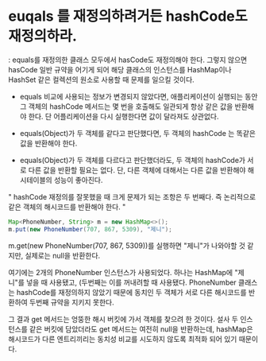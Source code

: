 # euqals 를 재정의하려거든 hashCode도 재정의하라.

: equals를 재정의한 클래스 모두에서 hasCode도 재정의해야 한다. 그렇지 않으면 hasCode 일반 규약을 어기게 되어 해당 클래스의 인스턴스를 HashMap이나 HashSet 같은 컬렉션의 원소로 사용할 때 문제를 일으킬 것이다.
 
- equals 비교에 사용되는 정보가 변경되지 않았다면, 애플리케이션이 실행되는 동안 그 객체의 hashCode 메서드는 몇 번을 호출해도 일관되게 항상 같은 값을 반환해야 한다. 단 어플리케이션을 다시 실행한다면 값이 달라져도 상관없다.

- equals(Object)가 두 객체를 같다고 판단했다면, 두 객체의 hashCode 는 똑같은 값을 반환해야 한다.

- equals(Object)가 두 객체를 다르다고 판단했더라도, 두 객체의 hashCode가 서로 다른 값을 반환할 필요는 없다. 단, 다른 객체에 대해서는 다른 값을 반환해야 해시테이블의 성능이 좋아진다.


" hashCode 재정의를 잘못했을 때 크게 문제가 되는 조항은 두 번째다. 즉 논리적으로 같은 객체의 해시코드를 반환해야 한다. "

```java
Map<PhoneNumber, String> m = new HashMap<>();
m.put(new PhoneNumber(707, 867, 5309), "제니");

```

m.get(new PhoneNumber(707, 867, 5309))를 실행하면 "제니"가 나와야할 것 같지만, 실제로는 null을 반환한다. 

여기에는 2개의 PhoneNumber 인스턴스가 사용되었다. 하나는 HashMap에 "제니"를 넣을 때 사용됐고, (두번째는 이를 꺼내려할 때 사용됐다. PhoneNumber 클래스는 hashCode를 재정의하지 않았기 때문에 동치인 두 객체가 서로 다른 해시코드를 반환하여 두번째 규약을 지키지 못한다.

그 결과 get 메서드는 엉뚱한 해시 버킷에 가서 객체를 찾으려 한 것이다. 설사 두 인스턴스를 같은 버킷에 담았더라도 get 메서드는 여전히 null을 반환하는데, hashMap은 해시코드가 다른 엔트리끼리는 동치성 비교를 시도하지 않도록 최적화 되어 있기 때문이다.


 
